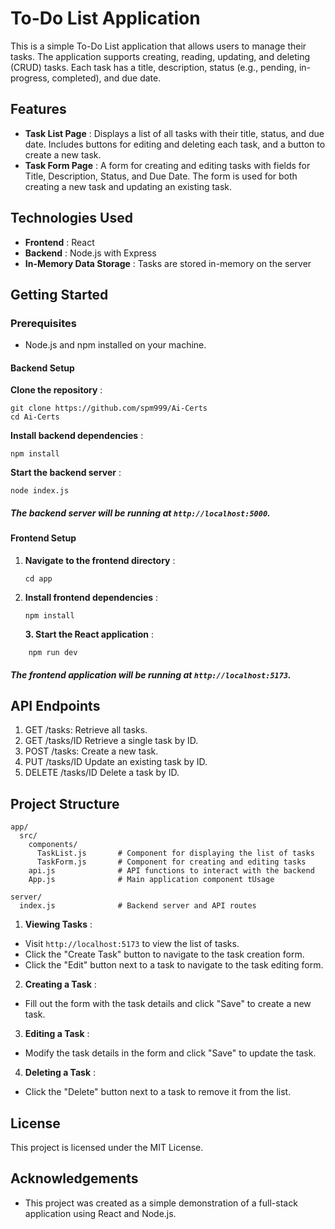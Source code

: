 # To-Do List Application

This is a simple To-Do List application that allows users to manage their tasks. The application supports creating, reading, updating, and deleting (CRUD) tasks. Each task has a title, description, status (e.g., pending, in-progress, completed), and due date.

## Features

* **Task List Page** : Displays a list of all tasks with their title, status, and due date. Includes buttons for editing and deleting each task, and a button to create a new task.
* **Task Form Page** : A form for creating and editing tasks with fields for Title, Description, Status, and Due Date. The form is used for both creating a new task and updating an existing task.

## Technologies Used

* **Frontend** : React
* **Backend** : Node.js with Express
* **In-Memory Data Storage** : Tasks are stored in-memory on the server

## Getting Started

### Prerequisites

* Node.js and npm installed on your machine.

#### Backend Setup

**Clone the repository** :

```
git clone https://github.com/spm999/Ai-Certs
cd Ai-Certs

```

 **Install backend dependencies** :

```
npm install

```

 **Start the backend server** :

```
node index.js
```

##### The backend server will be running at `http://localhost:5000`.

#### Frontend Setup

1. **Navigate to the frontend directory** :
   ```
   cd app
   ```
2. **Install frontend dependencies** :
   ```
   npm install
   ```

   **3. Start the React application** :

```
    npm run dev
```

##### The frontend application will be running at `http://localhost:5173`.

## API Endpoints

1. GET /tasks: Retrieve all tasks.
2. GET /tasks/ID Retrieve a single task by ID.
3. POST /tasks: Create a new task.
4. PUT /tasks/ID Update an existing task by ID.
5. DELETE /tasks/ID Delete a task by ID.

## Project Structure

```
app/
  src/
    components/
      TaskList.js       # Component for displaying the list of tasks
      TaskForm.js       # Component for creating and editing tasks
    api.js              # API functions to interact with the backend
    App.js              # Main application component tUsage
```

```
server/
  index.js              # Backend server and API routes
```

1. **Viewing Tasks** :

* Visit `http://localhost:5173` to view the list of tasks.
* Click the "Create Task" button to navigate to the task creation form.
* Click the "Edit" button next to a task to navigate to the task editing form.

2. **Creating a Task** :

* Fill out the form with the task details and click "Save" to create a new task.

3. **Editing a Task** :

* Modify the task details in the form and click "Save" to update the task.

4. **Deleting a Task** :

* Click the "Delete" button next to a task to remove it from the list.

## License

This project is licensed under the MIT License.

## Acknowledgements

* This project was created as a simple demonstration of a full-stack application using React and Node.js.
